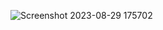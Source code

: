
![Screenshot 2023-08-29 175702](https://github.com/Hna456/e-commerce_website_landing_page/assets/128493987/393921ed-a807-4017-9cea-fc352a29201e)
